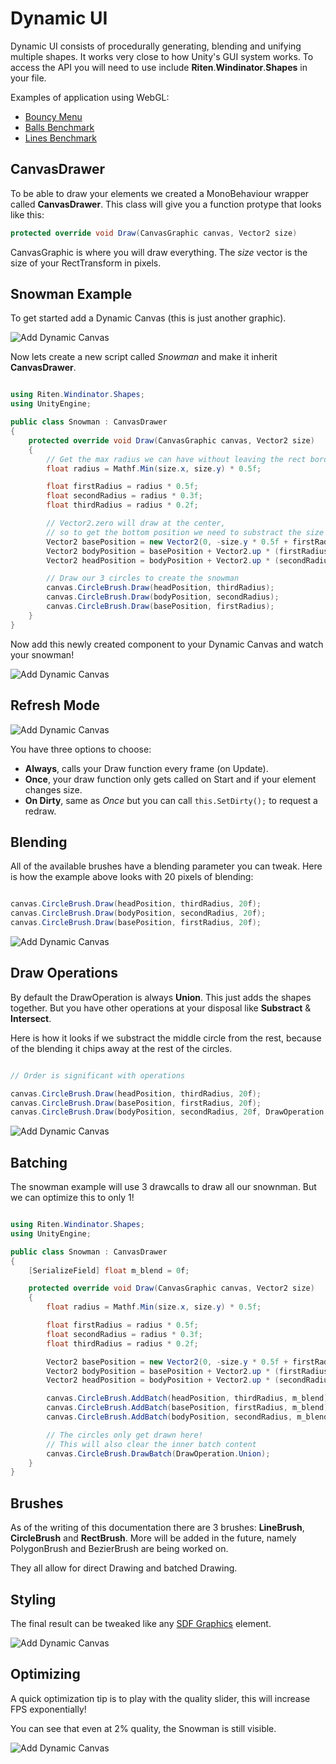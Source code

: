 # Dynamic UI

Dynamic UI consists of procedurally generating, blending and unifying multiple shapes.
It works very close to how Unity's GUI system works.
To access the API you will need to use include **Riten**.**Windinator**.**Shapes** in your file.

Examples of application using WebGL:

- [Bouncy Menu](https://gameobject.xyz/demos/bouncy-sdf/)
- [Balls Benchmark](https://gameobject.xyz/demos/benchmark-1/)
- [Lines Benchmark](https://gameobject.xyz/demos/benchmark-2/)

## CanvasDrawer

To be able to draw your elements we created a MonoBehaviour wrapper called **CanvasDrawer**.
This class will give you a function protype that looks like this:

```c#
protected override void Draw(CanvasGraphic canvas, Vector2 size)
```

CanvasGraphic is where you will draw everything.
The *size* vector is the size of your RectTransform in pixels.

## Snowman Example

To get started add a Dynamic Canvas (this is just another graphic).

![Add Dynamic Canvas](images/DynamicUI/AddCanvas.png)

Now lets create a new script called *Snowman* and make it inherit **CanvasDrawer**.

```c#

using Riten.Windinator.Shapes;
using UnityEngine;

public class Snowman : CanvasDrawer
{
    protected override void Draw(CanvasGraphic canvas, Vector2 size)
    {
        // Get the max radius we can have without leaving the rect borders
        float radius = Mathf.Min(size.x, size.y) * 0.5f;

        float firstRadius = radius * 0.5f;
        float secondRadius = radius * 0.3f;
        float thirdRadius = radius * 0.2f;

        // Vector2.zero will draw at the center,
        // so to get the bottom position we need to substract the size
        Vector2 basePosition = new Vector2(0, -size.y * 0.5f + firstRadius);
        Vector2 bodyPosition = basePosition + Vector2.up * (firstRadius + secondRadius);
        Vector2 headPosition = bodyPosition + Vector2.up * (secondRadius + thirdRadius);

        // Draw our 3 circles to create the snowman
        canvas.CircleBrush.Draw(headPosition, thirdRadius);
        canvas.CircleBrush.Draw(bodyPosition, secondRadius);
        canvas.CircleBrush.Draw(basePosition, firstRadius);
    }
}
```

Now add this newly created component to your Dynamic Canvas and watch your snowman!

![Add Dynamic Canvas](images/DynamicUI/Snowman.png)

## Refresh Mode

![Add Dynamic Canvas](images/DynamicUI/RefreshMode.png)

You have three options to choose:

- **Always**, calls your Draw function every frame (on Update).
- **Once**, your draw function only gets called on Start and if your element changes size.
- **On Dirty**, same as *Once* but you can call `this.SetDirty();` to request a redraw.

## Blending

All of the available brushes have a blending parameter you can tweak.
Here is how the example above looks with 20 pixels of blending:

``` C#

canvas.CircleBrush.Draw(headPosition, thirdRadius, 20f);
canvas.CircleBrush.Draw(bodyPosition, secondRadius, 20f);
canvas.CircleBrush.Draw(basePosition, firstRadius, 20f);

```

![Add Dynamic Canvas](images/DynamicUI/Snowman-Blending.png)

## Draw Operations

By default the DrawOperation is always **Union**. This just adds the shapes together.
But you have other operations at your disposal like **Substract** & **Intersect**.

Here is how it looks if we substract the middle circle from the rest, because of the blending it chips away at the rest of the circles.

``` C#

// Order is significant with operations

canvas.CircleBrush.Draw(headPosition, thirdRadius, 20f);
canvas.CircleBrush.Draw(basePosition, firstRadius, 20f);
canvas.CircleBrush.Draw(bodyPosition, secondRadius, 20f, DrawOperation.Substract);

```

![Add Dynamic Canvas](images/DynamicUI/Substract.png)

## Batching

The snowman example will use 3 drawcalls to draw all our snownman.
But we can optimize this to only 1!

``` C#

using Riten.Windinator.Shapes;
using UnityEngine;

public class Snowman : CanvasDrawer
{
    [SerializeField] float m_blend = 0f;

    protected override void Draw(CanvasGraphic canvas, Vector2 size)
    {
        float radius = Mathf.Min(size.x, size.y) * 0.5f;

        float firstRadius = radius * 0.5f;
        float secondRadius = radius * 0.3f;
        float thirdRadius = radius * 0.2f;

        Vector2 basePosition = new Vector2(0, -size.y * 0.5f + firstRadius);
        Vector2 bodyPosition = basePosition + Vector2.up * (firstRadius + secondRadius);
        Vector2 headPosition = bodyPosition + Vector2.up * (secondRadius + thirdRadius);

        canvas.CircleBrush.AddBatch(headPosition, thirdRadius, m_blend);
        canvas.CircleBrush.AddBatch(basePosition, firstRadius, m_blend);
        canvas.CircleBrush.AddBatch(bodyPosition, secondRadius, m_blend);

        // The circles only get drawn here!
        // This will also clear the inner batch content
        canvas.CircleBrush.DrawBatch(DrawOperation.Union);
    }
}

```

## Brushes

As of the writing of this documentation there are 3 brushes: **LineBrush**, **CircleBrush** and **RectBrush**.
More will be added in the future, namely PolygonBrush and BezierBrush are being worked on.

They all allow for direct Drawing and batched Drawing.

## Styling

The final result can be tweaked like any [SDF Graphics](extra-ui.md) element. 

![Add Dynamic Canvas](images/DynamicUI/Style.png)

## Optimizing

A quick optimization tip is to play with the quality slider, this will increase FPS exponentially!

You can see that even at 2% quality, the Snowman is still visible.

![Add Dynamic Canvas](images/DynamicUI/Quality.png)
